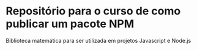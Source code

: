 # Repositório para o curso de como publicar um pacote NPM
Biblioteca matemática para ser utilizada em projetos Javascript e Node.js